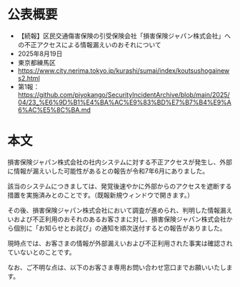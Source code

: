 # 公表概要
- 【続報】区民交通傷害保険の引受保険会社「損害保険ジャパン株式会社」への不正アクセスによる情報漏えいのおそれについて
- 2025年8月19日
- 東京都練馬区
- https://www.city.nerima.tokyo.jp/kurashi/sumai/index/koutsushogainews2.html
- 第1報：https://github.com/piyokango/SecurityIncidentArchive/blob/main/2025/04/23_%E6%9D%B1%E4%BA%AC%E9%83%BD%E7%B7%B4%E9%A6%AC%E5%8C%BA.md

# 本文
損害保険ジャパン株式会社の社内システムに対する不正アクセスが発生し、外部に情報が漏えいした可能性があるとの報告が令和7年6月にありました。

該当のシステムにつきましては、発覚後速やかに外部からのアクセスを遮断する措置を実施済みとのことです。（既報新規ウィンドウで開きます。）

その後、損害保険ジャパン株式会社において調査が進められ、判明した情報漏えいおよび不正利用のおそれのあるお客さまに対し、損害保険ジャパン株式会社から個別に「お知らせとお詫び」の通知を順次送付するとの報告がありました。

現時点では、お客さまの情報が外部漏えいおよび不正利用された事実は確認されていないとのことです。

なお、ご不明な点は、以下のお客さま専用お問い合わせ窓口までお願いいたします。
